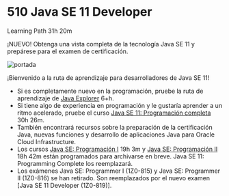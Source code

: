 # 510 Java SE 11 Developer

Learning Path 31h 20m

¡NUEVO! Obtenga una vista completa de la tecnología Java SE 11 y prepárese para el examen de certificación.

![portada](https://github.com/adolfodelarosades/Java/blob/master/temarios/510_Java_SE_11_Developer/images/510-portada.png)

¡Bienvenido a la ruta de aprendizaje para desarrolladores de Java SE 11!

* Si es completamente nuevo en la programación, pruebe la ruta de aprendizaje de [Java Explorer](https://learn.oracle.com/ols/learning-path/java-explorer/40805/79726) 6+h.
* Si tiene algo de experiencia en programación y le gustaría aprender a un ritmo acelerado, pruebe el curso [Java SE 11: Programación completa](https://learn.oracle.com/ols/course/java-se-11-programming-complete/40805/78835) 30h 26m.
* También encontrará recursos sobre la preparación de la certificación Java, nuevas funciones y desarrollo de aplicaciones Java para Oracle Cloud Infrastructure.
* Los cursos [Java SE: Programación I](https://learn.oracle.com/ols/course/java-se-programming-i/40805/54605) 19h 3m y [Java SE: Programación II](https://learn.oracle.com/ols/course/java-se-programming-ii/40805/54247) 18h 42m están programados para archivarse en breve. Java SE 11: Programming Complete los reemplazará.
* Los exámenes Java SE: Programmer I (1Z0-815) y Java SE: Programmer II (1Z0-816) se han retirado. Son reemplazados por el nuevo examen [Java SE 11 Developer (1Z0-819)].
